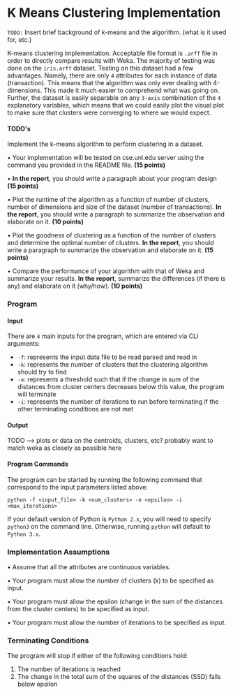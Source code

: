 # K Means Clustering Implementation

`TODO:` Insert brief background of k-means and the algorithm. (what is it used for, etc.)

K-means clustering implementation. Acceptable file format is `.arff` file in order to directly compare results with Weka. The majority of testing was done on the `iris.arff` dataset. Testing on this dataset had a few advantages. Namely, there are only `4` attributes for each instance of data (transaction). This means that the algorithm was only ever dealing with 4-dimensions. This made it much easier to comprehend what was going on. Further, the dataset is easily separable on any `3-axis` combination of the `4` explanatory variables, which means that we could easily plot the visual plot to make sure that clusters were converging to where we would expect.

#### TODO's

Implement the k-means algorithm to perform clustering in a dataset.
• Your implementation will be tested on cse.unl.edu server using the command youprovided in the README file. **(15 points)**
• **In the report**, you should write a paragraph about your program design **(15 points)**• Plot the runtime of the algorithm as a function of number of clusters, number ofdimensions and size of the dataset (number of transactions). **In the report**, you should write a paragraph to summarize the observation and elaborate on it. **(10 points)**

• Plot the goodness of clustering as a function of the number of clusters and determine the optimal number of clusters. **In the report**, you should write a paragraph to summarize the observation and elaborate on it. **(15 points)**

• Compare the performance of your algorithm with that of Weka and summarize your results. **In the report**, summarize the differences (if there is any) and elaborate on it (why/how). **(10 points)**

### Program

#### Input

There are `4` main inputs for the program, which are entered via CLI arguments:

- `-f`: represents the input data file to be read parsed and read in
- `-k`: represents the number of clusters that the clustering algorithm should try to find
- `-e`: represents a threshold such that if the change in sum of the distances from cluster centers decreases below this value, the program will terminate
- `-i`: represents the number of iterations to run before terminating if the other terminating conditions are not met

#### Output

TODO --> plots or data on the centroids, clusters, etc? probably want to match weka as closely as possible here

#### Program Commands

The program can be started by running the following command that correspond to the input parameters listed above:

```python -f <input_file> -k <num_clusters> -e <epsilon> -i <max_iterations>```

If your default version of Python is `Python 2.x`, you will need to specify `python3` on the command line. Otherwise, running `python` will default to `Python 3.x`.

### Implementation Assumptions

• Assume that all the attributes are continuous variables.
• Your program must allow the number of clusters (k) to be specified as input.
• Your program must allow the epsilon (change in the sum of the distances from thecluster centers) to be specified as input.
• Your program must allow the number of iterations to be specified as input.

### Terminating Conditions
The program will stop if either of the following conditions hold:

1. The number of iterations is reached
2. The change in the total sum of the squares of the distances (SSD) falls below epsilon